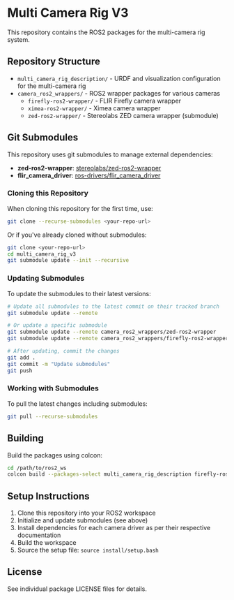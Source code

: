 # Multi Camera Rig V3

This repository contains the ROS2 packages for the multi-camera rig system.

## Repository Structure

- `multi_camera_rig_description/` - URDF and visualization configuration for the multi-camera rig
- `camera_ros2_wrappers/` - ROS2 wrapper packages for various cameras
  - `firefly-ros2-wrapper/` - FLIR Firefly camera wrapper
  - `ximea-ros2-wrapper/` - Ximea camera wrapper
  - `zed-ros2-wrapper/` - Stereolabs ZED camera wrapper (submodule)

## Git Submodules

This repository uses git submodules to manage external dependencies:
- **zed-ros2-wrapper**: [stereolabs/zed-ros2-wrapper](https://github.com/stereolabs/zed-ros2-wrapper)
- **flir_camera_driver**: [ros-drivers/flir_camera_driver](https://github.com/ros-drivers/flir_camera_driver)

### Cloning this Repository

When cloning this repository for the first time, use:

```bash
git clone --recurse-submodules <your-repo-url>
```

Or if you've already cloned without submodules:

```bash
git clone <your-repo-url>
cd multi_camera_rig_v3
git submodule update --init --recursive
```

### Updating Submodules

To update the submodules to their latest versions:

```bash
# Update all submodules to the latest commit on their tracked branch
git submodule update --remote

# Or update a specific submodule
git submodule update --remote camera_ros2_wrappers/zed-ros2-wrapper
git submodule update --remote camera_ros2_wrappers/firefly-ros2-wrapper/flir_camera_driver

# After updating, commit the changes
git add .
git commit -m "Update submodules"
git push
```

### Working with Submodules

To pull the latest changes including submodules:

```bash
git pull --recurse-submodules
```

## Building

Build the packages using colcon:

```bash
cd /path/to/ros2_ws
colcon build --packages-select multi_camera_rig_description firefly-ros2-wrapper-bringup firefly-ros2-wrapper-description ximea-ros2-wrapper-bringup ximea-ros2-wrapper-description
```

## Setup Instructions

1. Clone this repository into your ROS2 workspace
2. Initialize and update submodules (see above)
3. Install dependencies for each camera driver as per their respective documentation
4. Build the workspace
5. Source the setup file: `source install/setup.bash`

## License

See individual package LICENSE files for details.
